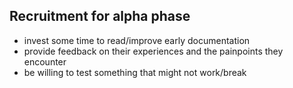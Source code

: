 ## Recruitment for alpha phase


* invest some time to read/improve early documentation
* provide feedback on their experiences and the painpoints they encounter
* be willing to test something that might not work/break
